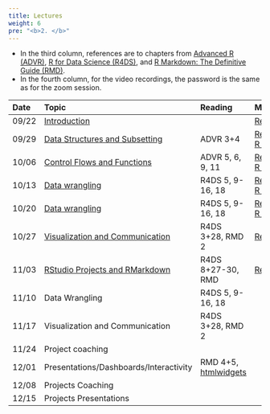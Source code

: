 ```yaml
---
title: Lectures
weight: 6
pre: "<b>2. </b>"
---
```


* In the third column, references are to chapters from [Advanced R (ADVR)](https://adv-r.hadley.nz/), [R for Data Science (R4DS)](http://r4ds.had.co.nz/), and [R Markdown: The Definitive Guide (RMD)](https://bookdown.org/yihui/rmarkdown/).
* In the fourth column, for the video recordings, the password is the same as for the zoom session.

| Date  | Topic | Reading | Misc |
| :---  | :---  | :---    | :---      |
| 09/22 | [Introduction](https://raw.githubusercontent.com/tvatter/dsfba_2021/master/static/lectures/01_intro.pdf) |  | [Recording](https://columbiauniversity.zoom.us/rec/share/5upJHNuhJsO9o5-lBSh3s-LJO5QPWGjnog0eZkTlak0jeFf0TkMcnVNgTJE0YZRD.kb57LoTSOPCZg5h1) |
| 09/29 | [Data Structures and Subsetting](https://raw.githubusercontent.com/tvatter/dsfba_2021/master/static/lectures/02_data_structures_subsetting.pdf) | ADVR 3+4 | [Recording](https://columbiauniversity.zoom.us/rec/share/Pb6ofGQVD9ko6ooqhedTWLA4xMmIvuSGqjaIx7_FvVR3ISMzNzWB-tbW3xo5CB0K.NYOWPBZyGggmNQyX), [R script](https://raw.githubusercontent.com/tvatter/dsfba_2021/master/static/lectures/02_data_structures_subsetting.R) |
| 10/06 | [Control Flows and Functions](https://raw.githubusercontent.com/tvatter/dsfba_2021/master/static/lectures/03_control_flow_functions.pdf) | ADVR 5, 6, 9, 11 | [Recording](https://columbiauniversity.zoom.us/rec/share/guxN4WOG-iZABgv_DRhOSA3iVjk_iInDroxd6qQlN78At_IgLaZcK7OFQvIswXAp.5dZibB4Db9Enu7_C), [R script](https://raw.githubusercontent.com/tvatter/dsfba_2021/master/static/lectures/03_control_flow_functions.R) |
| 10/13 | [Data wrangling](https://raw.githubusercontent.com/tvatter/dsfba_2021/master/static/lectures/04_wrangling.pdf) | R4DS 5, 9-16, 18 | [Recording](https://columbiauniversity.zoom.us/rec/share/OMyIMfSzY0h9GcbMvrd4fqZVJnNN6B8GoHc2N6pkHZy3wctQko53Ivz0WejqADgj.8WXqAIXx9dhLv6_F), [R script](https://raw.githubusercontent.com/tvatter/dsfba_2021/master/static/lectures/04_wrangling.R) |
| 10/20 | [Data wrangling](https://raw.githubusercontent.com/tvatter/dsfba_2021/master/static/lectures/04_wrangling.pdf) | R4DS 5, 9-16, 18 | [Recording](https://columbiauniversity.zoom.us/rec/share/oLccJeH1LUYS8v8_PKCzJOmrhQiND4eb5CbJLy6NbQTiDgAEO-60P_7QdCH7TECC.ya2oFTJoKiTw-Xsx), [R script](https://raw.githubusercontent.com/tvatter/dsfba_2021/master/static/lectures/04_wrangling.R) |
| 10/27 | [Visualization and Communication](https://raw.githubusercontent.com/tvatter/dsfba_2021/master/static/lectures/05_visualization.pdf) | R4DS 3+28, RMD 2 | [Recording](https://columbiauniversity.zoom.us/rec/share/WffAIHbLjwhImqihyhbVl8bAwhczsmqC0RTRaSt-a0bchIAlLn0RvR7-IzuP7z4g.vaUe_5VsmgPCjAM0) |
| 11/03 | [RStudio Projects and RMarkdown](https://raw.githubusercontent.com/tvatter/dsfba_2021/master/static/lectures/06_rproj_rmd.pdf) | R4DS 8+27-30, RMD | [Recording](https://columbiauniversity.zoom.us/rec/share/l7sQPUdJ_ij3vGlDmsMEgu-ItpRjBnT6jjZbMpIoPG0xcwWLVCj9lTm2LF-6Aexh.SjDKjuvF7mNEmfxJ) |
| 11/10 | Data Wrangling | R4DS 5, 9-16, 18 | |
| 11/17 | Visualization and Communication | R4DS 3+28, RMD 2 | |
| 11/24 | Project coaching | |
| 12/01 | Presentations/Dashboards/Interactivity | RMD 4+5, [htmlwidgets](https://www.htmlwidgets.org/) | |
| 12/08 | Projects Coaching | | |
| 12/15 | Projects Presentations | | |
